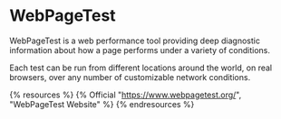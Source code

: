 # WebPageTest

WebPageTest is a web performance tool providing deep diagnostic information about how a page performs under a variety of conditions.

Each test can be run from different locations around the world, on real browsers, over any number of customizable network conditions.

{% resources %}
  {% Official "https://www.webpagetest.org/", "WebPageTest Website" %}
{% endresources %}